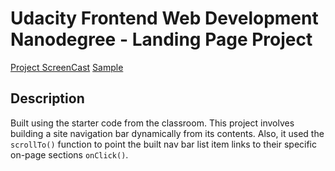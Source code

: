 # Udacity Frontend Web Development Nanodegree - Landing Page Project

[Project ScreenCast](./ScreenCast/Project.webm)
[Sample](/home/oxonebeing/Desktop/workspace/Udacity/FrontendWebDeveloper-ND/Projects/Project-2/ScreenCast/Project.webm)
## Description

Built using the starter code from the classroom. This project involves building a site navigation bar dynamically from its contents. Also, it used the `scrollTo()` function to point the built nav bar list item links to their specific on-page sections `onClick()`.
